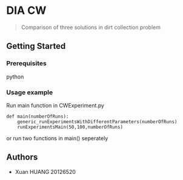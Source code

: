 # DIA CW 

> Comparison of three solutions in dirt collection problem

## Getting Started

### Prerequisites

python

### Usage example

Run main function in CWExperiment.py

```
def main(numberOfRuns):
    generic_runExperimentsWithDifferentParameters(numberOfRuns)
    runExperimentsMain(50,100,numberOfRuns)

```
or run two functions in main() seperately
## Authors

* Xuan HUANG 20126520
